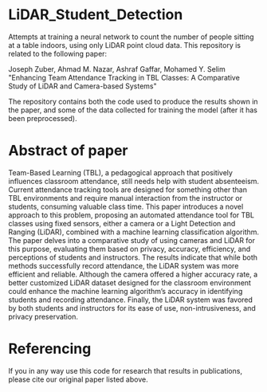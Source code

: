 # LiDAR_Student_Detection
Attempts at training a neural network to count the number of people sitting at a table indoors, using only LiDAR point cloud data. This repository is related to the following paper:

Joseph Zuber, Ahmad M. Nazar, Ashraf Gaffar, Mohamed Y. Selim "Enhancing Team Attendance Tracking in TBL Classes: A Comparative Study of LiDAR and Camera-based Systems"

The repository contains both the code used to produce the results shown in the paper, and some of the data collected for training the model (after it has been preprocessed).

# Abstract of paper
Team-Based Learning (TBL), a pedagogical approach that positively influences classroom attendance, still needs help with student absenteeism. Current attendance tracking tools are designed for something other than TBL environments and require manual interaction from the instructor or students, consuming valuable class time. This paper introduces a novel approach to this problem, proposing an automated attendance tool for TBL classes using fixed sensors, either a camera or a Light Detection and Ranging (LiDAR), combined with a machine learning classification algorithm. The paper delves into a comparative study of using cameras and LiDAR for this purpose, evaluating them based on privacy, accuracy, efficiency, and perceptions of students and instructors. The results indicate that while both methods successfully record attendance, the LiDAR system was more efficient and reliable. Although the camera offered a higher accuracy rate, a better customized LiDAR dataset designed for the classroom environment could enhance the machine learning algorithm’s accuracy in identifying students and recording attendance. Finally, the LiDAR system was favored by both students and instructors for its ease of use, non-intrusiveness, and privacy preservation.

# Referencing
If you in any way use this code for research that results in publications, please cite our original paper listed above.
